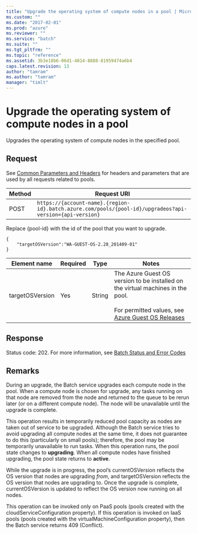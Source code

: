 ```yaml
---
title: "Upgrade the operating system of compute nodes in a pool | Microsoft Docs"
ms.custom: ""
ms.date: "2017-02-01"
ms.prod: "azure"
ms.reviewer: ""
ms.service: "batch"
ms.suite: ""
ms.tgt_pltfrm: ""
ms.topic: "reference"
ms.assetid: 3b3e18b6-06d1-4014-8888-81959474a6b4
caps.latest.revision: 13
author: "tamram"
ms.author: "tamram"
manager: "timlt"
---
```

# Upgrade the operating system of compute nodes in a pool
  Upgrades the operating system of compute nodes in the specified pool.

##  <a name="bk_lifetime"></a> Request
 See [Common Parameters and Headers](../batchservice/common-parameters-and-headers.md) for headers and parameters that are used by all requests related to pools.

|Method|Request URI|
|------------|-----------------|
|POST|`https://{account-name}.{region-id}.batch.azure.com/pools/{pool-id}/upgradeos?api-version={api-version}`|

 Replace {pool\-id} with the id of the pool that you want to upgrade.

```
{
    "targetOSVersion":"WA-GUEST-OS-2.28_201409-01"
}

```

|Element name|Required|Type|Notes|
|------------------|--------------|----------|-----------|
|targetOSVersion|Yes|String|The Azure Guest OS version to be installed on the virtual machines in the pool.<br /><br /> For permitted values, see [Azure Guest OS Releases](https://azure.microsoft.com/documentation/articles/cloud-services-guestos-update-matrix/#releases)|

## Response
 Status code: 202. For more information, see [Batch Status and Error Codes](../batchservice/batch-status-and-error-codes.md)

## Remarks
 During an upgrade, the Batch service upgrades each compute node in the pool.  When a compute node is chosen for upgrade, any tasks running on that node are removed from the node and returned to the queue to be rerun later \(or on a different compute node\).  The node will be unavailable until the upgrade is complete.

 This operation results in temporarily reduced pool capacity as nodes are taken out of service to be upgraded.  Although the Batch service tries to avoid upgrading all compute nodes at the same time, it does not guarantee to do this \(particularly on small pools\); therefore, the pool may be temporarily unavailable to run tasks. When this operation runs, the pool state changes to **upgrading**.  When all compute nodes have finished upgrading, the pool state returns to **active**.

 While the upgrade is in progress, the pool’s currentOSVersion reflects the OS version that nodes are upgrading *from*, and targetOSVersion reflects the OS version that nodes are upgrading to.  Once the upgrade is complete, currentOSVersion is updated to reflect the OS version now running on all nodes.

 This operation can be invoked only on PaaS pools \(pools created with the cloudServiceConfiguration property\). If this operation is invoked on IaaS pools \(pools created with the virtualMachineConfiguration property\), then the Batch service returns 409 \(Conflict\).

